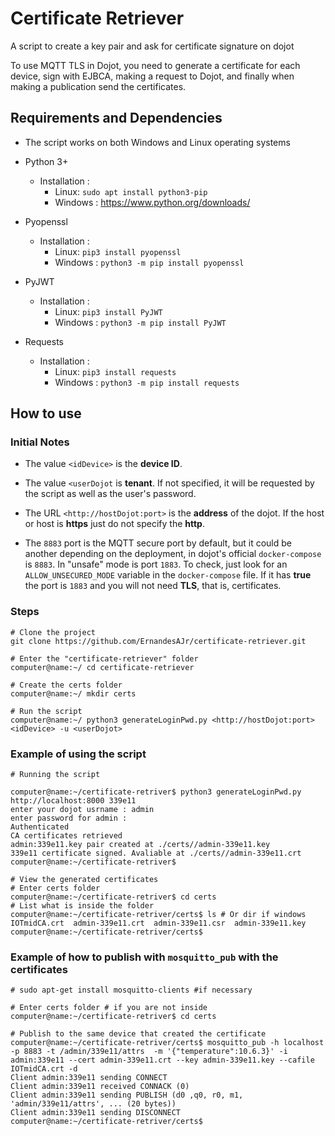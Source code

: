 # Certificate Retriever

A script to create a key pair and ask for certificate signature on dojot

To use MQTT TLS in Dojot, you need to generate a certificate for each device, sign with EJBCA, making a request to Dojot, and finally when making a publication send the certificates.

## Requirements and Dependencies

- The script works on both Windows and Linux operating systems

- Python 3+
  - Installation :
    - Linux: ```sudo apt install python3-pip```
    - Windows : <https://www.python.org/downloads/>
- Pyopenssl
  - Installation :
    - Linux: ```pip3 install pyopenssl```
    - Windows : ```python3 -m pip install pyopenssl```
- PyJWT
  - Installation :
    - Linux: ```pip3 install PyJWT```
    - Windows : ```python3 -m pip install PyJWT```
- Requests
  - Installation :
    - Linux: ```pip3 install requests```
    - Windows : ```python3 -m pip install requests```

## How to use

### Initial Notes

- The value `<idDevice>` is the **device ID**.

- The value `<userDojot` is **tenant**. If not specified, it will be requested by the script as well as the user's password.

- The URL `<http://hostDojot:port>` is the **address** of the dojot. If the host or host is **https** just do not specify the **http**.

- The `8883` port is the MQTT secure port by default, but it could be another depending on the deployment, in dojot's official `docker-compose` is `8883`. In "unsafe" mode is port `1883`. To check, just look for an `ALLOW_UNSECURED_MODE` variable in the `docker-compose` file. If it has **true** the port is `1883` and you will not need **TLS**, that is, certificates.

### Steps

```console
# Clone the project
git clone https://github.com/ErnandesAJr/certificate-retriever.git

# Enter the "certificate-retriever" folder
computer@name:~/ cd certificate-retriever

# Create the certs folder
computer@name:~/ mkdir certs

# Run the script
computer@name:~/ python3 generateLoginPwd.py <http://hostDojot:port> <idDevice> -u <userDojot>

```

### Example of using the script

```console
# Running the script

computer@name:~/certificate-retriver$ python3 generateLoginPwd.py http://localhost:8000 339e11
enter your dojot usrname : admin
enter password for admin :
Authenticated
CA certificates retrieved
admin:339e11.key pair created at ./certs//admin-339e11.key
339e11 certificate signed. Avaliable at ./certs//admin-339e11.crt
computer@name:~/certificate-retriver$

# View the generated certificates
# Enter certs folder
computer@name:~/certificate-retriver$ cd certs
# List what is inside the folder
computer@name:~/certificate-retriver/certs$ ls # Or dir if windows
IOTmidCA.crt  admin-339e11.crt  admin-339e11.csr  admin-339e11.key
computer@name:~/certificate-retriver/certs$
```

### Example of how to publish with `mosquitto_pub` with the certificates

```console
# sudo apt-get install mosquitto-clients #if necessary

# Enter certs folder # if you are not inside
computer@name:~/certificate-retriver$ cd certs

# Publish to the same device that created the certificate
computer@name:~/certificate-retriver/certs$ mosquitto_pub -h localhost -p 8883 -t /admin/339e11/attrs  -m '{"temperature":10.6.3}' -i admin:339e11 --cert admin-339e11.crt --key admin-339e11.key --cafile IOTmidCA.crt -d
Client admin:339e11 sending CONNECT
Client admin:339e11 received CONNACK (0)
Client admin:339e11 sending PUBLISH (d0 ,q0, r0, m1, 'admin/339e11/attrs', ... (20 bytes))
Client admin:339e11 sending DISCONNECT
computer@name:~/certificate-retriver/certs$
```
